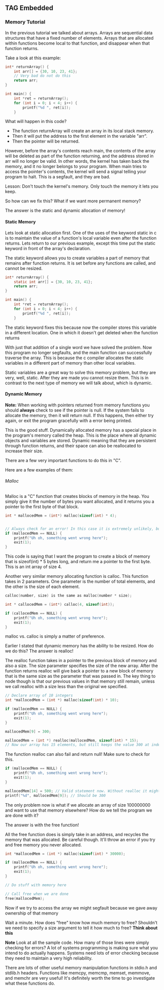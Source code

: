 ## TAG Embedded

### Memory Tutorial

In the previous tutorial we talked about arrays. Arrays are sequential data structures that have a fixed number of elements. Arrays that are allocated within functions become local to that function, and disappear when that function returns.

Take a look at this example:

```Cpp
int* returnArray() {
    int arr[] = {30, 10, 23, 41};
    // Very bad do not do this
    return arr;
}

int main() {
    int *ret = returnArray();
    for (int i = 0; i < 4; i++) {
        printf("%d ", ret[i]);
    }
```

What will happen in this code?

* The function returnArray will create an array in its local stack memory. 
* Then it will put the address to the first element in the variable "arr". 
* Then the pointer will be returned. 

However, before the array's contents reach main, the contents of the array will be deleted as part of the function returning, and the address stored in arr will no longer be valid. In other words, the kernel has taken back the memory, and it no longer belongs to your program. When main tries to access the pointer's contents, the kernel will send a signal telling your program to halt. This is a segfault, and they are bad.

Lesson: Don't touch the kernel's memory. Only touch the memory it lets you keep.

So how can we fix this? What if we want more permanent memory?

The answer is the static and dynamic allocation of memory!

#### Static Memory

Lets look at static allocation first. One of the uses of the keyword static in c is to maintain the value of a function's local variable even after the function returns. Lets return to our previous example, except this time put the static keyword in front of the array's declaration.

The static keyword allows you to create variables a part of memory that remains after function returns. It is set before any functions are called, and cannot be resized.

```c
int* returnArray() {
    static int arr[] = {30, 10, 23, 41};
    return arr;
}

int main() {
    int *ret = returnArray();
    for (int i = 0; i < 4; i++) {
        printf("%d ", ret[i]);
    }
```
The static keyword fixes this because now the compiler stores this variable in a different location. One in which it doesn't get deleted when the function returns

With just that addition of a single word we have solved the problem. Now this program no longer segfaults, and the main function can successfully traverse the array. This is because the c compiler allocates the static variables in a different part of memory than other local variables.

Static variables are a great way to solve this memory problem, but they are very, well, static. After they are made you cannot resize them. This is in contrast to the next type of memory we will talk about, which is dynamic.

#### Dynamic Memory

**Note:**
When working with pointers returned from memory functions you should **always** check to see if the pointer is null. If the system fails to allocate the memory, then it will return null. If this happens, then either try again, or exit the program gracefully with a error being printed.

This is the good stuff. Dynamically allocated memory has a special place in the program's memory called the heap. This is the place where all dynamic objects and variables are stored. Dynamic meaning that they are persistent through function returns, and their space can also be reallocated to increase their size.

There are a few very important functions to do this in "C".

Here are a few examples of them:

###### Malloc

Malloc is a "C" function that creates blocks of memory in the heap. You simply give it the number of bytes you want allocated, and it returns you a pointer to the first byte of that block.

```c
int * mallocedMem = (int*) malloc(sizeof(int) * 4);


// Always check for an error! In this case it is extremely unlikely, but still possible.
if (mallocedMem == NULL) {
    printf("Uh oh, something went wrong here");
    exit(1);
}
```
This code is saying that I want the program to create a block of memory that is sizeof(int) * 5 bytes long, and return me a pointer to the first byte. This is an int array of size 4.

Another very similar memory allocating function is calloc. This function takes in 2 parameters. One parameter is the number of total elements, and the other is the size of each element.

```c
calloc(number, size) is the same as malloc(number * size);

int * callocedMem = (int*) calloc(4, sizeof(int));

if (callocedMem == NULL) {
    printf("Uh oh, something went wrong here");
    exit(1);
}
```

malloc vs. calloc is simply a matter of preference.

Earlier I stated that dynamic memory has the ability to be resized. How do we do this?
The answer is realloc!

The realloc function takes in a pointer to the previous block of memory and also a size. The size parameter specifies the size of the new array. After the function returns realloc will give back a pointer to a new block of memory that is the same size as the parameter that was passed in. The key thing to node though is that our previous values in that memory still remain, unless we call realloc with a size less than the original we specified.

```c
// Declare array of 10 integers
int *mallocedMem = (int *) malloc(sizeof(int) * 10);

if (mallocedMem == NULL) {
    printf("Uh oh, something went wrong here");
    exit(1);
}

mallocedMem[9] = 300;

mallocedMem = (int *) realloc(mallocedMem, sizeof(int) * 15);
// Now our array has 15 elements, but still keeps the value 300 at index 9!
```

The function realloc can also fail and return null! Make sure to check for this.
```c
if (mallocedMem == NULL) {
    printf("Uh oh, something went wrong here");
    exit(1);
}

mallocedMem[14] = 500; // Valid statement now. Without realloc it might've segfaulted
printf("%d", mallocedMem[9]); // Should be 300
```

The only problem now is what if we allocate an array of size 100000000 and want to use that memory elsewhere? How do we tell the program we are done with it?

The answer is with the free function!

All the free function does is simply take in an address, and recycles the memory that was allocated. Be careful though. It'll throw an error if you try and free memory you never allocated.

```c
int *mallocedMem = (int *) malloc(sizeof(int) * 30000);

if (mallocedMem == NULL) {
    printf("Uh oh, something went wrong here");
    exit(1);
}

// Do stuff with memory here

// Call free when we are done
free(mallocedMem);
```
Now if we try to access the array we might segfault because we gave away ownership of that memory

Wait a minute. How does "free" know how much memory to free? Shouldn't we need to specify a size argument to tell it how much to free? **Think about this**

**Note**
Look at all the sample code. How many of those lines were simply checking for errors? A lot of systems programming is making sure what you intend to do actually happens. Systems need lots of error checking because they need to maintain a very high reliability.

There are lots of other useful memory manipulation functions in stdio.h and stdlib.h headers. Functions like memcpy, memcmp, memset, memmove, and memchr are very useful! It's definitely worth the time to go investigate what these functions do.
